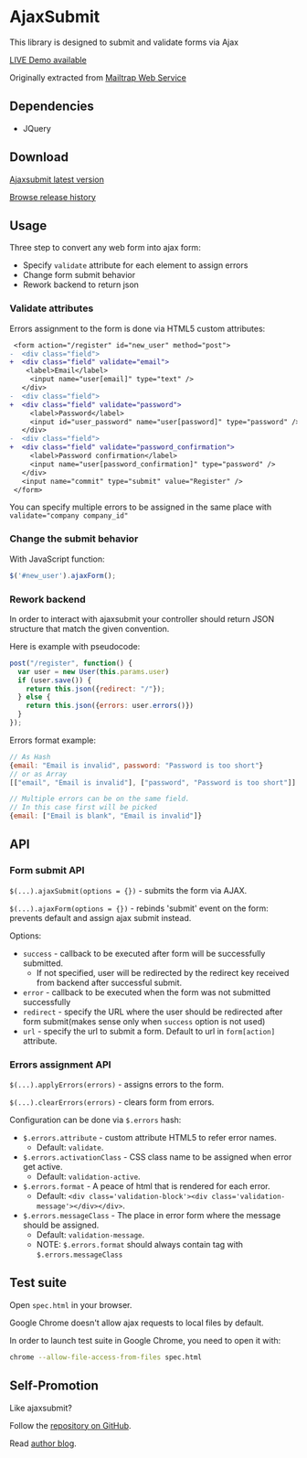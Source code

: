 # AjaxSubmit

This library is designed to submit and validate forms via Ajax

[LIVE Demo available](http://ajaxsubmit.heroku.com)

Originally extracted from [Mailtrap Web Service](http://mailtrap.io)

## Dependencies

* JQuery

## Download

[Ajaxsubmit latest version](https://raw.github.com/bogdan/ajaxsubmit/master/ajaxsubmit.js)

[Browse release history](https://github.com/bogdan/ajaxsubmit/tree/master/builds)

## Usage

Three step to convert any web form into ajax form:

* Specify `validate` attribute for each element to assign errors
* Change form submit behavior
* Rework backend to return json

### Validate attributes

Errors assignment to the form is done via HTML5 custom attributes:

``` diff
 <form action="/register" id="new_user" method="post">
-  <div class="field">
+  <div class="field" validate="email">
   	<label>Email</label>
     <input name="user[email]" type="text" />
   </div>
-  <div class="field">
+  <div class="field" validate="password">
     <label>Password</label>
     <input id="user_password" name="user[password]" type="password" />
   </div>
-  <div class="field">
+  <div class="field" validate="password_confirmation">
     <label>Password confirmation</label>
     <input name="user[password_confirmation]" type="password" />
   </div>
   <input name="commit" type="submit" value="Register" />
 </form>
```

You can specify multiple errors to be assigned in the same place with `validate="company company_id"`


### Change the submit behavior

With JavaScript function:

``` js
$('#new_user').ajaxForm();
```

### Rework backend

In order to interact with ajaxsubmit your controller should return JSON structure that match the given convention.


Here is example with pseudocode:

``` js
post("/register", function() {
  var user = new User(this.params.user)
  if (user.save()) {
    return this.json({redirect: "/"});
  } else {
    return this.json({errors: user.errors()})
  }
});
```

Errors format example: 

``` js
// As Hash
{email: "Email is invalid", password: "Password is too short"}
// or as Array
[["email", "Email is invalid"], ["password", "Password is too short"]]

// Multiple errors can be on the same field. 
// In this case first will be picked
{email: ["Email is blank", "Email is invalid"]}
```


## API

### Form submit API

`$(...).ajaxSubmit(options = {})` - submits the form via AJAX.

`$(...).ajaxForm(options = {})` - rebinds 'submit' event on the form: prevents default and assign ajax submit instead.

Options:

* `success` - callback to be executed after form will be successfully submitted.
  * If not specified, user will be redirected by the redirect key received from backend after successful submit.
* `error` - callback to be executed when the form was not submitted successfully
* `redirect` - specify the URL where the user should be redirected after form submit(makes sense only when `success` option is not used)
* `url` - specify the url to submit a form. Default to url in `form[action]` attribute.

### Errors assignment API

`$(...).applyErrors(errors)` - assigns errors to the form.

`$(...).clearErrors(errors)` - clears form from errors.

Configuration can be done via `$.errors` hash:

* `$.errors.attribute` - custom attribute HTML5 to refer error names. 
  * Default: `validate`.
* `$.errors.activationClass` - CSS class name to be assigned when error get active. 
  * Default: `validation-active`.
* `$.errors.format` - A peace of html that is rendered for each error. 
  * Default: `<div class='validation-block'><div class='validation-message'></div></div>`.
* `$.errors.messageClass` - The place in error form where the message should be assigned. 
  * Default: `validation-message`.
  * NOTE: `$.errors.format` should always contain tag with `$.errors.messageClass`


## Test suite

Open `spec.html` in your browser.

Google Chrome doesn't allow ajax requests to local files by default.

In order to launch test suite in Google Chrome, you need to open it with:

``` sh
chrome --allow-file-access-from-files spec.html
```

## Self-Promotion

Like ajaxsubmit?

Follow the [repository on GitHub](https://github.com/bogdan/ajaxsubmit).

Read [author blog](http://gusiev.com).
